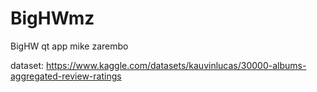 # BigHWmz
BigHW qt app mike zarembo


dataset: https://www.kaggle.com/datasets/kauvinlucas/30000-albums-aggregated-review-ratings
